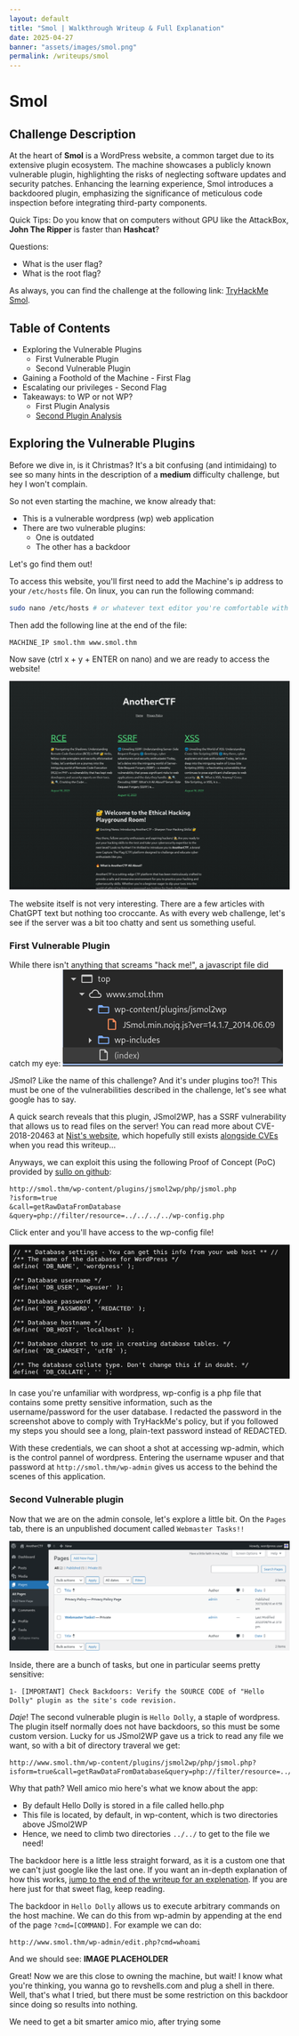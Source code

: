 ```yaml
---
layout: default
title: "Smol | Walkthrough Writeup & Full Explanation"
date: 2025-04-27
banner: "assets/images/smol.png"
permalink: /writeups/smol
---
```


# Smol
## Challenge Description
At the heart of **Smol** is a WordPress website, a common target due to its extensive plugin ecosystem. The machine showcases a publicly known vulnerable plugin, highlighting the risks of neglecting software updates and security patches. Enhancing the learning experience, Smol introduces a backdoored plugin, emphasizing the significance of meticulous code inspection before integrating third-party components.

Quick Tips: Do you know that on computers without GPU like the AttackBox, **John The Ripper** is faster than **Hashcat**?

Questions:
- What is the user flag?
- What is the root flag?

As always, you can find the challenge at the following link: [TryHackMe Smol](https://tryhackme.com/room/smol).

## Table of Contents
- Exploring the Vulnerable Plugins
    - First Vulnerable Plugin
    - Second Vulnerable Plugin
- Gaining a Foothold of the Machine - First Flag
- Escalating our privileges - Second Flag
- Takeaways: to WP or not WP?
    - First Plugin Analysis
    - [Second Plugin Analysis](#second-plugin-analysis)

## Exploring the Vulnerable Plugins
Before we dive in, is it Christmas? It's a bit confusing (and intimidaing) to see so many hints in the description of a **medium** difficulty challenge, but hey I won't complain.

So not even starting the machine, we know already that:
- This is a vulnerable wordpress (wp) web application
- There are two vulnerable plugins:
    - One is outdated
    - The other has a backdoor

Let's go find them out!

To access this website, you'll first need to add the Machine's ip address to your `/etc/hosts` file. On linux, you can run the following command: 
```bash
sudo nano /etc/hosts # or whatever text editor you're comfortable with
```
Then add the following line at the end of the file:
```text
MACHINE_IP smol.thm www.smol.thm
```
Now save (ctrl x + y + ENTER on nano) and we are ready to access the website!

![Website's home page](images/websites_home.png)

The website itself is not very interesting. There are a few articles with ChatGPT text but nothing too croccante. As with every web challenge, let's see if the server was a bit too chatty and sent us something useful. 

### First Vulnerable Plugin

While there isn't anything that screams "hack me!", a javascript file did catch my eye:
![JS Smol plugin](images/jssmol.png)

JSmol? Like the name of this challenge? And it's under plugins too?! This must be one of the vulnerabilities described in the challenge, let's see what google has to say.

A quick search reveals that this plugin, JSmol2WP, has a SSRF vulnerability that allows us to read files on the server! You can read more about CVE-2018-20463 at [Nist's website](https://nvd.nist.gov/vuln/detail/CVE-2018-20463), which hopefully still exists [alongside CVEs](https://www.forbes.com/sites/kateoflahertyuk/2025/04/16/cve-program-funding-cut-what-it-means-and-what-to-do-next/) when you read this writeup...

Anyways, we can exploit this using the following Proof of Concept (PoC) provided by [sullo on github](https://github.com/sullo/advisory-archives/blob/master/wordpress-jsmol2wp-CVE-2018-20463-CVE-2018-20462.txt):

```text
http://smol.thm/wp-content/plugins/jsmol2wp/php/jsmol.php
?isform=true
&call=getRawDataFromDatabase
&query=php://filter/resource=../../../../wp-config.php
```
Click enter and you'll have access to the wp-config file!

![wp-config file](images/wp-config.png)

In case you're unfamiliar with wordpress, wp-config is a php file that contains some pretty sensitive information, such as the username/password for the user database. I redacted the password in the screenshot above to comply with TryHackMe's policy, but if you followed my steps you should see a long, plain-text password instead of REDACTED.

With these credentials, we can shoot a shot at accessing wp-admin, which is the control pannel of wordpress. Entering the username wpuser and that password at `http://smol.thm/wp-admin` gives us access to the behind the scenes of this application.

### Second Vulnerable plugin 
Now that we are on the admin console, let's explore a little bit. On the `Pages` tab, there is an unpublished document called `Webmaster Tasks!!`

![wp-admin "Pages" tab](images/wp-admin.png)

Inside, there are a bunch of tasks, but one in particular seems pretty sensitive:
```text
1- [IMPORTANT] Check Backdoors: Verify the SOURCE CODE of "Hello Dolly" plugin as the site's code revision.
```

_Daje_! The second vulnerable plugin is `Hello Dolly`, a staple of wordpress. The plugin itself normally does not have backdoors, so this must be some custom version. Lucky for us JSmol2WP gave us a trick to read any file we want, so with a bit of directory traveral we get:
```text
http://www.smol.thm/wp-content/plugins/jsmol2wp/php/jsmol.php?isform=true&call=getRawDataFromDatabase&query=php://filter/resource=../../hello.php
```

Why that path? Well amico mio here's what we know about the app:
- By default Hello Dolly is stored in a file called hello.php
- This file is located, by default, in wp-content, which is two directories above JSmol2WP
- Hence, we need to climb two directories `../../` to get to the file we need!

The backdoor here is a little less straight forward, as it is a custom one that we can't just google like the last one. If you want an in-depth explanation of how this works, [jump to the end of the writeup for an explenation](#second-plugin-analysis). If you are here just for that sweet flag, keep reading.

The backdoor in `Hello Dolly` allows us to execute arbitrary commands on the host machine. We can do this from wp-admin by appending at the end of the page `?cmd=[COMMAND]`. For example we can do:
```text
http://www.smol.thm/wp-admin/edit.php?cmd=whoami
```
And we should see:
**IMAGE PLACEHOLDER**

Great! Now we are this close to owning the machine, but wait! I know what you're thinking, you wanna go to revshells.com and plug a shell in there. Well, that's what I tried, but there must be some restriction on this backdoor since doing so results into nothing.

We need to get a bit smarter amico mio, after trying some 